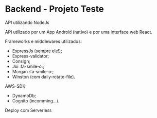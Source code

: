 # Backend - Projeto Teste

API utilizando NodeJs

API utilizado por um App Android (nativo) e por uma interface web React.

Frameworks e middlewares utilizados:

- ExpressJs (sempre ele!);
- Express-validator;
- Consign;
- Joi :fa-smile-o:;
- Morgan :fa-smile-o:;
- Winston (com daily-rotate-file).

AWS-SDK:
- DynamoDb;
- Cognito (incomming...).

Deploy com Serverless


